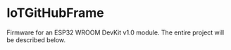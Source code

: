 # IoTGitHubFrame
Firmware for an ESP32 WROOM DevKit v1.0 module. The entire project will be described below.
